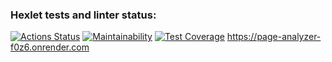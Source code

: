### Hexlet tests and linter status:
[![Actions Status](https://github.com/gerakiera/java-project-72/actions/workflows/hexlet-check.yml/badge.svg)](https://github.com/gerakiera/java-project-72/actions)
[![Maintainability](https://api.codeclimate.com/v1/badges/1ec36f38e02b1fba68b1/maintainability)](https://codeclimate.com/github/gerakiera/java-project-72/maintainability)
[![Test Coverage](https://api.codeclimate.com/v1/badges/1ec36f38e02b1fba68b1/test_coverage)](https://codeclimate.com/github/gerakiera/java-project-72/test_coverage)
https://page-analyzer-f0z6.onrender.com
